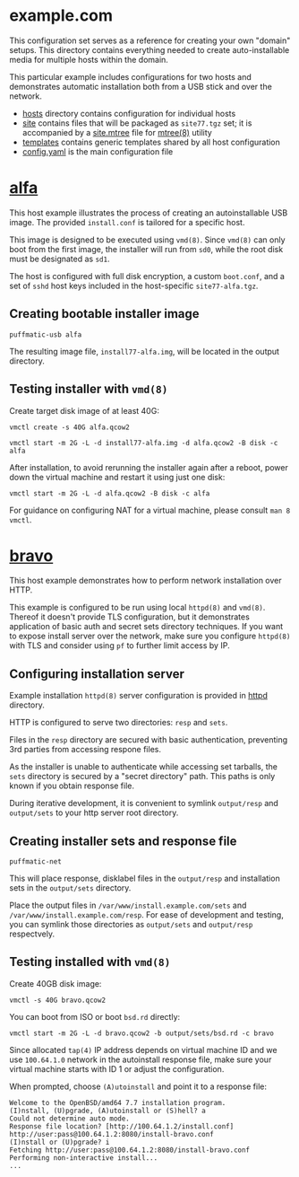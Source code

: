 # example.com

This configuration set serves as a reference for creating your own
"domain" setups. This directory contains everything needed to create 
auto-installable media for multiple hosts within the domain.

This particular example includes configurations for two hosts and
demonstrates automatic installation both from a USB stick and over the
network.

- [hosts](hosts) directory contains configuration for individual hosts
- [site](site) contains files that will be packaged as `site77.tgz`
  set; it is accompanied by a [site.mtree](site.mtree) file for
  [mtree(8)](https://man.openbsd.org/mtree) utility
- [templates](templates) contains generic templates shared by all host
  configuration
- [config.yaml](config.yaml) is the main configuration file

# [alfa](hosts/alfa)

This host example illustrates the process of creating an
autoinstallable USB image. The provided `install.conf` is tailored for
a specific host.

This image is designed to be executed using `vmd(8)`. Since `vmd(8)`
can only boot from the first image, the installer will run from `sd0`,
while the root disk must be designated as `sd1`.

The host is configured with full disk encryption, a custom
`boot.conf`, and a set of `sshd` host keys included in the
host-specific `site77-alfa.tgz`.

## Creating bootable installer image

```shell
puffmatic-usb alfa
```

The resulting image file, `install77-alfa.img`, will be located in the
output directory.

## Testing installer with `vmd(8)`

Create target disk image of at least 40G:

```shell
vmctl create -s 40G alfa.qcow2
```

```shell
vmctl start -m 2G -L -d install77-alfa.img -d alfa.qcow2 -B disk -c alfa
```

After installation, to avoid rerunning the installer again after a
reboot, power down the virtual machine and restart it using just one
disk:

```shell
vmctl start -m 2G -L -d alfa.qcow2 -B disk -c alfa
```

For guidance on configuring NAT for a virtual machine, please consult
`man 8 vmctl`.

# [bravo](hosts/bravo)

This host example demonstrates how to perform network installation
over HTTP.

This example is configured to be run using local `httpd(8)` and
`vmd(8)`.  Thereof it doesn't provide TLS configuration, but it
demonstrates application of basic auth and secret sets directory
techniques. If you want to expose install server over the network,
make sure you configure `httpd(8)` with TLS and consider using `pf` to
further limit access by IP.

## Configuring installation server

Example installation `httpd(8)` server configuration is provided in
[httpd](httpd) directory.

HTTP is configured to serve two directories: `resp` and `sets`.

Files in the `resp` directory are secured with basic authentication,
preventing 3rd parties from accessing respone files.

As the installer is unable to authenticate while accessing set
tarballs, the `sets` directory is secured by a "secret directory"
path. This paths is only known if you obtain response file.

During iterative development, it is convenient to symlink
`output/resp` and `output/sets` to your http server root directory.

## Creating installer sets and response file

```shell
puffmatic-net
```

This will place response, disklabel files in the `output/resp` and
installation sets in the `output/sets` directory.

Place the output files in `/var/www/install.example.com/sets` and
`/var/www/install.example.com/resp`. For ease of development and
testing, you can symlink those directories as `output/sets` and
`output/resp` respectvely.

## Testing installed with `vmd(8)`

Create 40GB disk image:

```shell
vmctl -s 40G bravo.qcow2
```

You can boot from ISO or boot `bsd.rd` directly:

```shell
vmctl start -m 2G -L -d bravo.qcow2 -b output/sets/bsd.rd -c bravo
```

Since allocated `tap(4)` IP address depends on virtual machine ID and
we use `100.64.1.0` network in the autoinstall response file, make
sure your virtual machine starts with ID 1 or adjust the configuration.

When prompted, choose `(A)utoinstall` and point it to a response file:

```
Welcome to the OpenBSD/amd64 7.7 installation program.
(I)nstall, (U)pgrade, (A)utoinstall or (S)hell? a
Could not determine auto mode.
Response file location? [http://100.64.1.2/install.conf] http://user:pass@100.64.1.2:8080/install-bravo.conf
(I)nstall or (U)pgrade? i
Fetching http://user:pass@100.64.1.2:8080/install-bravo.conf
Performing non-interactive install...
...
```
